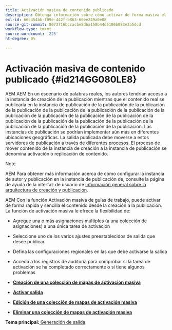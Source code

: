 ```yaml
---
title: Activación masiva de contenido publicado
description: Obtenga información sobre cómo activar de forma masiva el contenido publicado
exl-id: 66c454bb-f09e-442f-b863-60ee249a0e08
source-git-commit: 8073716bccacbe8d6a158b44d5106b083e3a5dcd
workflow-type: tm+mt
source-wordcount: '225'
ht-degree: 0%

---
```


# Activación masiva de contenido publicado {#id214GG080LE8}

AEM AEM En un escenario de palabras reales, los autores tendrían acceso a la instancia de creación de la publicación mientras que el contenido real se publicaría en la instancia de publicación de la publicación de la publicación de la publicación de la publicación de la publicación de la publicación de la publicación de la publicación de la publicación de la publicación de la publicación de la publicación de la publicación de la publicación de la publicación de la publicación de la publicación de la publicación. Las instancias de publicación se podrían implementar aún más en diferentes ubicaciones geográficas. La salida publicada debe moverse a estos servidores de publicación a través de diferentes procesos. El proceso de mover contenido de la instancia de creación a la instancia de publicación se denomina activación o replicación de contenido.

>[!NOTE]
>
> AEM Para obtener más información acerca de cómo configurar la instancia de autor y publicación en la instancia de publicación de, consulte la página de ayuda de la interfaz de usuario de [Información general sobre la arquitectura de creación y publicación](https://experienceleague.adobe.com/docs/experience-manager-screens/user-guide/administering/author-publish/author-publish-architecture-overview.html?lang=en#prerequisites).

AEM Con la función Activación masiva de guías de trabajo, puede activar de forma rápida y sencilla el contenido desde la creación a la publicación. La función de activación masiva le ofrece la flexibilidad de:

- Agregue una o más asignaciones múltiples \(a una colección de asignaciones\) a una única tarea de activación

- Seleccione uno de los varios ajustes preestablecidos de salida que desee publicar

- Defina las configuraciones regionales en las que debe activarse la salida

- Acceda a los registros de auditoría para comprobar si la tarea de activación se ha completado correctamente o si tiene algunos problemas


- **[Creación de una colección de mapas de activación masiva](conf-bulk-activation-create-map-collection.md)**

- **[Activar salida](conf-bulk-activation-publish-map-collection.md)**

- **[Edición de una colección de mapas de activación masiva](conf-bulk-activation-edit-map-collection.md)**

- **[Eliminar una colección de mapas de activación masiva](conf-bulk-activation-delete-map-collection.md)**


**Tema principal:**[ Generación de salida](generate-output.md)
